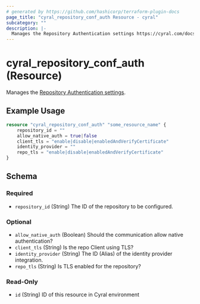 ```yaml
---
# generated by https://github.com/hashicorp/terraform-plugin-docs
page_title: "cyral_repository_conf_auth Resource - cyral"
subcategory: ""
description: |-
  Manages the Repository Authentication settings https://cyral.com/docs/manage-repositories/repo-advanced-settings/#authentication.
---
```


# cyral_repository_conf_auth (Resource)

Manages the [Repository Authentication settings](https://cyral.com/docs/manage-repositories/repo-advanced-settings/#authentication).

## Example Usage

```terraform
resource "cyral_repository_conf_auth" "some_resource_name" {
    repository_id = ""
    allow_native_auth = true|false
    client_tls = "enable|disable|enabledAndVerifyCertificate"
    identity_provider = ""
    repo_tls = "enable|disable|enabledAndVerifyCertificate"
}
```

<!-- schema generated by tfplugindocs -->

## Schema

### Required

- `repository_id` (String) The ID of the repository to be configured.

### Optional

- `allow_native_auth` (Boolean) Should the communication allow native authentication?
- `client_tls` (String) Is the repo Client using TLS?
- `identity_provider` (String) The ID (Alias) of the identity provider integration.
- `repo_tls` (String) Is TLS enabled for the repository?

### Read-Only

- `id` (String) ID of this resource in Cyral environment
